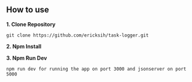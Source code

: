 
<h2> How to use </h2>

**1. Clone Repository**

```
git clone https://github.com/ericksih/task-logger.git
```

**2. Npm Install**


**3. Npm Run Dev**
```
npm run dev for running the app on port 3000 and jsonserver on port 5000
```




